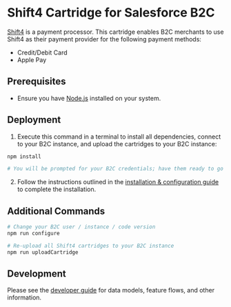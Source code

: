 # Shift4 Cartridge for Salesforce B2C

[Shift4](https://www.shift4.com/) is a payment processor. This cartridge enables B2C merchants to use Shift4 as their payment provider for the following payment methods:

-   Credit/Debit Card
-   Apple Pay

## Prerequisites

-   Ensure you have [Node.js](https://nodejs.org/en/download) installed on your system.

## Deployment

1. Execute this command in a terminal to install all dependencies, connect to your B2C instance, and upload the cartridges to your B2C instance:

```sh
npm install

# You will be prompted for your B2C credentials; have them ready to go
```

2. Follow the instructions outlined in the [installation & configuration guide](https://docs.google.com/document/d/1m-aWBQL6PtzE4fIgOxH7cunJb5TaDIXqFAksUs27OXA/view) to complete the installation.

## Additional Commands

```sh
# Change your B2C user / instance / code version
npm run configure
```

```sh
# Re-upload all Shift4 cartridges to your B2C instance
npm run uploadCartridge
```

## Development

Please see the [developer guide](https://docs.google.com/document/d/1LaO-Rp9kBsUwJL1IU7YvKgG2S1IFqy4-a1w7_jhaa8U/view) for data models, feature flows, and other information.
